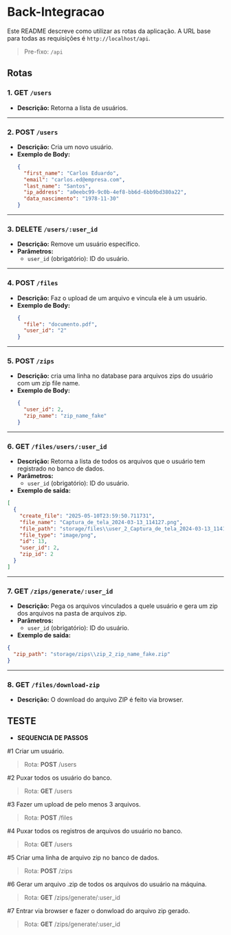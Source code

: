 # Back-Integracao

Este README descreve como utilizar as rotas da aplicação. A URL base para todas as requisições é `http://localhost/api`.

> Pre-fixo: `/api`

## Rotas

### 1. **GET** `/users`

- **Descrição:** Retorna a lista de usuários.

---

### 2. **POST** `/users`

- **Descrição:** Cria um novo usuário.
- **Exemplo de Body:**
  ```json
  {
    "first_name": "Carlos Eduardo",
    "email": "carlos.ed@empresa.com",
    "last_name": "Santos",
    "ip_address": "a0eebc99-9c0b-4ef8-bb6d-6bb9bd380a22",
    "data_nascimento": "1978-11-30"
  }
  ```

---

### 3. **DELETE** `/users/:user_id`

- **Descrição:** Remove um usuário específico.
- **Parâmetros:**
  - `user_id` (obrigatório): ID do usuário.

---

### 4. **POST** `/files`

- **Descrição:** Faz o upload de um arquivo e vincula ele à um usuário.
- **Exemplo de Body:**
  ```json
  {
    "file": "documento.pdf",
    "user_id": "2"
  }
  ```

---

### 5. **POST** `/zips`

- **Descrição:** cria uma linha no database para arquivos zips do usuário com um zip file name.
- **Exemplo de Body:**
  ```json
  {
    "user_id": 2,
    "zip_name": "zip_name_fake"
  }
  ```

---

### 6. **GET** `/files/users/:user_id`

- **Descrição:** Retorna a lista de todos os arquivos que o usuário tem registrado no banco de dados.
- **Parâmetros:**
  - `user_id` (obrigatório): ID do usuário.
- **Exemplo de saida:**

```json
[
  {
    "create_file": "2025-05-10T23:59:50.711731",
    "file_name": "Captura_de_tela_2024-03-13_114127.png",
    "file_path": "storage/files\\user_2_Captura_de_tela_2024-03-13_114127.png",
    "file_type": "image/png",
    "id": 13,
    "user_id": 2,
    "zip_id": 2
  }
]
```

---

### 7. **GET** `/zips/generate/:user_id`

- **Descrição:** Pega os arquivos vinculados a quele usuário e gera um zip dos arquivos na pasta de arquivos zip.
- **Parâmetros:**
  - `user_id` (obrigatório): ID do usuário.
- **Exemplo de saida:**

```json
{
  "zip_path": "storage/zips\\zip_2_zip_name_fake.zip"
}
```

---

### 8. **GET** `/files/download-zip`

- **Descrição:** O download do arquivo ZIP é feito via browser.

## TESTE

- **SEQUENCIA DE PASSOS**

#1 Criar um usuário.

> Rota: **POST** /users

#2 Puxar todos os usuário do banco.

> Rota: **GET** /users

#3 Fazer um upload de pelo menos 3 arquivos.

> Rota: **POST** /files

#4 Puxar todos os registros de arquivos do usuário no banco.

> Rota: **GET** /users

#5 Criar uma linha de arquivo zip no banco de dados.

> Rota: **POST** /zips

#6 Gerar um arquivo .zip de todos os arquivos do usuário na máquina.

> Rota: **GET** /zips/generate/:user_id

#7 Entrar via browser e fazer o donwload do arquivo zip gerado.

> Rota: **GET** /zips/generate/:user_id
